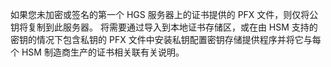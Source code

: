 如果您未加密或签名的第一个 HGS 服务器上的证书提供的 PFX 文件，则仅将公钥将复制到此服务器。
将需要通过导入到本地证书存储区，或在由 HSM 支持的密钥的情况下包含私钥的 PFX 文件中安装私钥配置密钥存储提供程序并将它与每个 HSM 制造商生产的证书相关联有关说明。

<!-- Appears in guarded-fabric-initialize-hgs-ad-mode-default.md and guarded-fabric-initialize-hgs-tpm-mode-default.md
-->